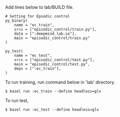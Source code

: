 Add lines below to lab/BUILD file.

```
# Setting for Epsodic control
py_binary(
    name = "ec_train",
    srcs = ["episodic_control/train.py"],
    data = [":deepmind_lab.so"],
    main = "episodic_control/train.py"
)

py_test(
    name = "ec_test",
    srcs = ["episodic_control/test.py"],
    main = "episodic_control/test.py",
    deps = [":ec_train"],  
)

```

To run training, run command below in 'lab' directory.

```
$ bazel run :ec_train --define headless=glx
```

To run test,

```
$ bazel run :ec_test --define headless=glx
```
